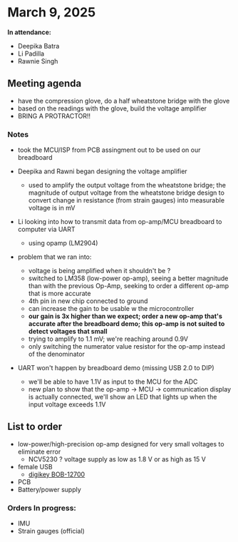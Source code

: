 # March 9, 2025
**In attendance:**
- Deepika Batra
- Li Padilla
- Rawnie Singh

## Meeting agenda
- have the compression glove, do a half wheatstone bridge with the glove
- based on the readings with the glove, build the voltage amplifier
- BRING A PROTRACTOR!! 

### Notes
- took the MCU/ISP from PCB assingment out to be used on our breadboard
- Deepika and Rawni began designing the voltage amplifier 
    - used to amplify the output voltage from the wheatstone bridge; the magnitude of output voltage from the wheatstone bridge design to convert change in resistance (from strain gauges) into measurable voltage is in mV
- Li looking into how to transmit data from op-amp/MCU breadboard to computer via UART
    - using opamp (LM2904)

- problem that we ran into:
    - voltage is being amplified when it shouldn't be ? 
    - switched to LM358 (low-power op-amp), seeing a better magnitude than with the previous Op-Amp, seeking to order a different op-amp that is more accurate
    - 4th pin in new chip connected to ground
    - can increase the gain to be usable w the microcontroller
    - **our gain is 3x higher than we expect; order a new op-amp that's accurate after the breadboard demo; this op-amp is not suited to detect voltages that small**
    - trying to amplify to 1.1 mV; we're reaching around 0.9V 
    - only switching the numerator value resistor for the op-amp instead of the denominator 
- UART won't happen by breadboard demo (missing USB 2.0 to DIP) 
    - we'll be able to have 1.1V as input to the MCU for the ADC 
    - new plan to show that the op-amp -> MCU -> communication display is actually connected, we'll show an LED that lights up when the input voltage exceeds 1.1V 


## List to order
- low-power/high-precision op-amp designed for very small voltages to eliminate error
    - NCV5230 ? voltage supply as low as 1.8 V or as high as 15 V
- female USB 
    - [digikey BOB-12700](https://www.digikey.com/en/products/detail/sparkfun-electronics/BOB-12700/5762450?gclsrc=aw.ds&&utm_adgroup=&utm_source=google&utm_medium=cpc&utm_campaign=PMax%20Shopping_Product_High%20ROAS%20Categories&utm_term=&utm_content=&utm_id=go_cmp-20222717502_adg-_ad-__dev-c_ext-_prd-5762450_sig-Cj0KCQiAlbW-BhCMARIsADnwasp69UCKeFYeQGUDtN0Z3NnIL2gXHtL9aL3J_nDS7HUyfAjlaXr_SPcaAqoXEALw_wcB&gad_source=1&gclid=Cj0KCQiAlbW-BhCMARIsADnwasp69UCKeFYeQGUDtN0Z3NnIL2gXHtL9aL3J_nDS7HUyfAjlaXr_SPcaAqoXEALw_wcB&gclsrc=aw.ds)
- PCB
- Battery/power supply

### Orders In progress:
- IMU
- Strain gauges (official)